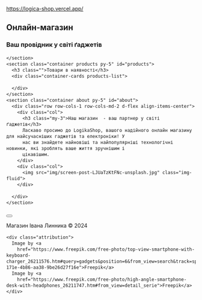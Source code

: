 https://logica-shop.vercel.app/
  <main>
    <section class="banner">
      <h1 class="fade-in-text ">Онлайн-магазин </h1>
      <h3>Ваш провідник у світі ґаджетів</h3>

    </section>
    <section class="container products py-5" id="products">
      <h3 class="">Товари в наявності</h3>
      <div class="container-cards products-list">

      </div>
    </section>
    <section class="container about py-5" id="about">
      <div class="row row-cols-1 row-cols-md-2 d-flex align-items-center">
        <div class="col">
          <h3 class="my-3">Наш магазин  - ваш партнер у світі ґаджетів</h3>
          Ласкаво просимо до LogikaShop, вашого надійного онлайн магазину для найсучасніших гаджетів та електроніки! У
          нас ви знайдете найновіші та найпопулярніші технологічні новинки, які зроблять ваше життя зручнішим і
          цікавішим.
        </div>
        <div class="col">
          <img src="img/screen-post-LJUaTzKtFNc-unsplash.jpg" class="img-fluid">
        </div>

      </div>
    </section>
  <footer>
    <button id="themeToggle"><i class="bi bi-brightness-high"></i></button>
    <p>Магазин Івана Линника &copy; 2024</p>

    <div class="attribution">
      Image by <a
        href="https://www.freepik.com/free-photo/top-view-smartphone-with-keyboard-charger_26211576.htm#query=gadgets&position=6&from_view=search&track=sph&uuid=a96e5504-171e-4b86-aa38-9be26d27f16e">Freepik</a>
      Image by <a
        href="https://www.freepik.com/free-photo/high-angle-smartphone-desk-with-headphones_26211747.htm#from_view=detail_serie">Freepik</a>
    </div>
  </footer>